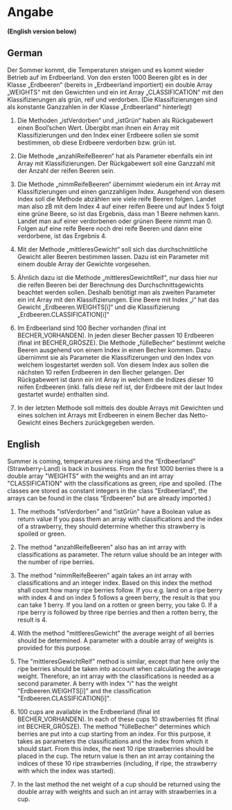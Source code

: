 # Angabe

**(English version below)**

## German

Der Sommer kommt, die Temperaturen steigen und es kommt wieder Betrieb auf im Erdbeerland. Von den ersten 1000 Beeren gibt es in der Klasse „Erdbeeren“ (bereits in „Erdbeerland importiert) ein double Array „WEIGHTS“ mit den Gewichten und ein int Array „CLASSIFICATION“ mit den Klassifizierungen als grün, reif und verdorben. (Die Klassifizierungen sind als konstante Ganzzahlen in der Klasse „Erdbeerland“ hinterlegt)

1. Die Methoden „istVerdorben“ und „istGrün“ haben als Rückgabewert einen Bool’schen Wert. Übergibt man ihnen ein Array mit Klassifizierungen und den Index einer Erdbeere sollen sie somit bestimmen, ob diese Erdbeere verdorben bzw. grün ist.

2. Die Methode „anzahlReifeBeeren“ hat als Parameter ebenfalls ein int Array mit Klassifizierungen. Der Rückgabewert soll eine Ganzzahl mit der Anzahl der reifen Beeren sein.

3. Die Methode „nimmReifeBeeren“ übernimmt wiederum ein int Array mit Klassifizierungen und einen ganzzahligen Index. Ausgehend von diesem Index soll die Methode abzählen wie viele reife Beeren folgen. 
Landet man also zB mit dem Index 4 auf einer reifen Beere und auf Index 5 folgt eine grüne Beere, so ist das Ergebnis, dass man 1 Beere nehmen kann. Landet man auf einer verdorbenen oder grünen Beere nimmt man 0. Folgen auf eine reife Beere noch drei reife Beeren und dann eine verdorbene, ist das Ergebnis 4.

4. Mit der Methode „mittleresGewicht“ soll sich das durchschnittliche Gewicht aller Beeren bestimmen lassen. Dazu ist ein Parameter mit einem double Array der Gewichte vorgesehen.

5. Ähnlich dazu ist die Methode „mittleresGewichtReif“, nur dass hier nur die reifen Beeren bei der Berechnung des Durchschnittsgewichts beachtet werden sollen. Deshalb benötigt man als zweiten Parameter ein int Array mit den Klassifizierungen.
Eine Beere mit Index „i“ hat das Gewicht „Erdbeeren.WEIGHTS[i]“ und die Klassifizierung „Erdbeeren.CLASSIFICATION[i]“

6. Im Erdbeerland sind 100 Becher vorhanden (final int BECHER_VORHANDEN). In jeden dieser Becher passen 10 Erdbeeren (final int BECHER_GRÖSZE). Die Methode „fülleBecher“ bestimmt welche Beeren ausgehend von einem Index in einen Becher kommen. Dazu übernimmt sie als Parameter die Klassifizerungen und den Index von welchem losgestartet werden soll. Von diesem Index aus sollen die nächsten 10 reifen Erdbeeren in den Becher gelangen.
Der Rückgabewert ist dann ein int Array in welchem die Indizes dieser 10 reifen Erdbeeren (inkl. falls diese reif ist, der Erdbeere mit der laut Index gestartet wurde) enthalten sind.

7. In der letzten Methode soll mittels des double Arrays mit Gewichten und eines solchen int Arrays mit Erdbeeren in einem Becher das Netto-Gewicht eines Bechers zurückgegeben werden.

## English

Summer is coming, temperatures are rising and the “Erdbeerland” (Strawberry-Land) is back in business. From the first 1000 berries there is a double array "WEIGHTS" with the weights and an int array "CLASSIFICATION" with the classifications as green, ripe and spoiled. (The classes are stored as constant integers in the class "Erdbeerland", the arrays can be found in the class “Erdbeeren” but are already imported.)

1. The methods "istVerdorben" and "istGrün" have a Boolean value as return value If you pass them an array with classifications and the index of a strawberry, they should determine whether this strawberry is spoiled or green.

2. The method "anzahlReifeBeeren" also has an int array with classifications as parameter. The return value should be an integer with the number of ripe berries.

3. The method "nimmReifeBeeren" again takes an int array with classifications and an integer index. Based on this index the method shall count how many ripe berries follow.
If you e.g. land on a ripe berry with index 4 and on index 5 follows a green berry, the result is that you can take 1 berry. If you land on a rotten or green berry, you take 0. If a ripe berry is followed by three ripe berries and then a rotten berry, the result is 4.

4. With the method "mittleresGewicht" the average weight of all berries should be determined. A parameter with a double array of weights is provided for this purpose.

5. The "mittleresGewichtReif" method is similar, except that here only the ripe berries should be taken into account when calculating the average weight. Therefore, an int array with the classifications is needed as a second parameter.
A berry with index "i" has the weight "Erdbeeren.WEIGHTS[i]" and the classification "Erdbeeren.CLASSIFICATION[i]".

6. 100 cups are available in the Erdbeerland (final int BECHER_VORHANDEN). In each of these cups 10 strawberries fit (final int BECHER_GRÖSZE). The method "fülleBecher" determines which berries are put into a cup starting from an index. For this purpose, it takes as parameters the classifications and the index from which it should start. From this index, the next 10 ripe strawberries should be placed in the cup.
The return value is then an int array containing the indices of these 10 ripe strawberries (including, if ripe, the strawberry with which the index was started).

7. In the last method the net weight of a cup should be returned using the double array with weights and such an int array with strawberries in a cup.
